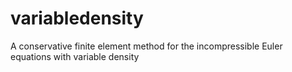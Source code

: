 # variabledensity
A conservative finite element method for the incompressible Euler equations with variable density
